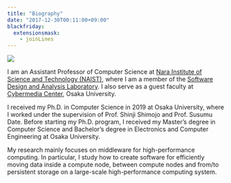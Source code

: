 ```yaml
---
title: "Biography"
date: "2017-12-30T00:11:00+09:00"
blackfriday:
  extensionsmask:
    - joinLines
---
```


<img src="/images/avatar.jpg" style="margin-left: 0;">

I am an Assistant Professor of Computer Science at [Nara Institute of Science
and Technology (NAIST)](http://www.naist.jp/en/), where I am a member of the
[Software Design and Analysis Laboratory](https://sdlab.naist.jp/).
I also serve as a guest faculty at [Cybermedia
Center](https://www.cmc.osaka-u.ac.jp/?lang=en), Osaka University.

I received my Ph.D. in Computer Science in 2019 at Osaka University, where
I worked under the supervision of Prof. Shinji Shimojo and Prof. Susumu
Date. Before starting my Ph.D. program, I received my Master’s degree in
Computer Science and Bachelor’s degree in Electronics and Computer
Engineering at Osaka University.

My research mainly focuses on middleware for high-performance computing. In
particular, I study how to create software for efficiently moving data inside
a compute node, between compute nodes and from/to persistent storage on a
large-scale high-performance computing system.
